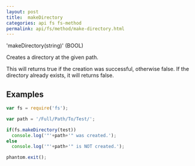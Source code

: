 ```yaml
---
layout: post
title:  makeDirectory
categories: api fs fs-method
permalink: api/fs/method/make-directory.html
---
```


'makeDirectory(string)' (BOOL)

Creates a directory at the given path.

This will returns true if the creation was successful, otherwise false. If the directory already exists, it will returns false.

## Examples

```javascript
var fs = require('fs');

var path = '/Full/Path/To/Test/';

if(fs.makeDirectory(test))
  console.log('"'+path+'" was created.');
else
  console.log('"'+path+'" is NOT created.');

phantom.exit();
```








